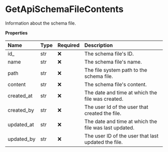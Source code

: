 # GetApiSchemaFileContents

Information about the schema file.

**Properties**

| Name       | Type | Required | Description                                           |
| :--------- | :--- | :------- | :---------------------------------------------------- |
| id\_       | str  | ❌       | The schema file's ID.                                 |
| name       | str  | ❌       | The schema file's name.                               |
| path       | str  | ❌       | The file system path to the schema file.              |
| content    | str  | ❌       | The schema file's content.                            |
| created_at | str  | ❌       | The date and time at which the file was created.      |
| created_by | str  | ❌       | The user Id of the user that created the file.        |
| updated_at | str  | ❌       | The date and time at which the file was last updated. |
| updated_by | str  | ❌       | The user ID of the user that last updated the file.   |

<!-- This file was generated by liblab | https://liblab.com/ -->
